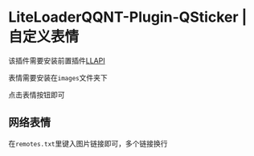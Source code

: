 # LiteLoaderQQNT-Plugin-QSticker | 自定义表情
该插件需要安装前置插件[LLAPI](https://github.com/Night-stars-1/LiteLoaderQQNT-Plugin-LLAPI)

表情需要安装在`images`文件夹下

点击表情按钮即可

## 网络表情
在`remotes.txt`里键入图片链接即可，多个链接换行